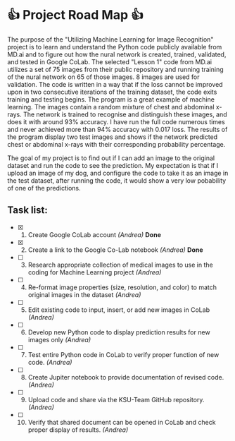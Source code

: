 # :+1: Project Road Map :+1:

The purpose of the "Utilizing Machine Learning for Image Recognition" project is to learn and understand the Python code publicly available from MD.ai and to figure out how the nural network is created, trained, validated, and tested in Google CoLab. The selected "Lesson 1" code from MD.ai utilizes a set of 75 images from their public repository and running training of the nural network on 65 of those images. 8 images are used for validation. The code is written in a way that if the loss cannot be improved upon in two consecutive iterations of the training dataset, the code exits training and testing begins. The program is a great example of machine learning. The images contain a random mixture of chest and abdominal x-rays. The network is trained to recognise and distinguish these images, and does it with around 93% accuracy. I have run the full code numerous times and never achieved more than 94% accuracy with 0.017 loss. The results of the program display two test images and shows if the network predicted chest or abdominal x-rays with their corresponding probability percentage.

The goal of my project is to find out if I can add an image to the original dataset and run the code to see the prediction. My expectation is that if I upload an image of my dog, and configure the code to take it as an image in the test dataset, after running the code, it would show a very low pobability of one of the predictions.


## Task list:

- [x] 1)	Create Google CoLab account *(Andrea)*   **Done**
- [x] 2)	Create a link to the Google Co-Lab notebook *(Andrea)*   **Done**
- [ ] 3)	Research appropriate collection of medical images to use in the coding for Machine Learning project *(Andrea)*
- [ ] 4)	Re-format image properties (size, resolution, and color) to match original images in the dataset *(Andrea)*
- [ ] 5)	Edit existing code to input, insert, or add new images in CoLab *(Andrea)*
- [ ] 6)	Develop new Python code to display prediction results for new images only *(Andrea)*
- [ ] 7)	Test entire Python code in CoLab to verify proper function of new code. *(Andrea)*
- [ ] 8)	Create Jupiter notebook to provide documentation of revised code. *(Andrea)*
- [ ] 9)	Upload code and share via the KSU-Team GitHub repository. *(Andrea)*
- [ ] 10)	Verify that shared document can be opened in CoLab and check proper display of results. *(Andrea)*
